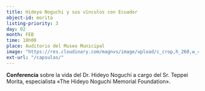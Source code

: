 ```yaml
---
title: Hideyo Noguchi y sus vínculos con Ecuador
object-id: morita
listing-priority: 3
day: 02
month: FEB
time: 18h00
place: Auditorio del Museo Municipal
image: "https://res.cloudinary.com/magnvs/image/upload/c_crop,h_260,w_400/v1517323648/confe-nogu_wdt6qa.jpg"
ext-url: "/capsulas/"
---
```

**Conferencia** sobre la vida del Dr. Hideyo Noguchi a cargo del Sr. Teppei Morita, especialista &laquo;The Hideyo Noguchi Memorial Foundation&raquo;.
